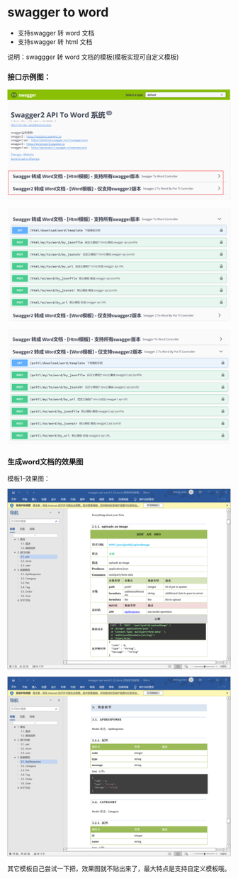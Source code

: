 # swagger to word

- 支持swagger 转 word 文档
- 支持swagger 转 html 文档

说明：swaggger 转 word 文档的模板(模板实现可自定义模板)



### 接口示例图：

![1.png](./img/1.png)

![2.png](./img/2.png)

![3.png](./img/3.png)



### 生成word文档的效果图

模板1-效果图：

![模板1-1.png](./img/模板1-1.png)

![模板1-2.png](./img/模板1-2.png)



其它模板自己尝试一下把，效果图就不贴出来了，最大特点是支持自定义模板哦。